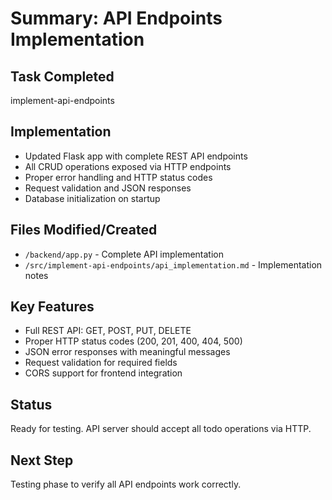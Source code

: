 # Summary: API Endpoints Implementation

## Task Completed
implement-api-endpoints

## Implementation
- Updated Flask app with complete REST API endpoints
- All CRUD operations exposed via HTTP endpoints
- Proper error handling and HTTP status codes
- Request validation and JSON responses
- Database initialization on startup

## Files Modified/Created
- `/backend/app.py` - Complete API implementation
- `/src/implement-api-endpoints/api_implementation.md` - Implementation notes

## Key Features
- Full REST API: GET, POST, PUT, DELETE
- Proper HTTP status codes (200, 201, 400, 404, 500)
- JSON error responses with meaningful messages
- Request validation for required fields
- CORS support for frontend integration

## Status
Ready for testing. API server should accept all todo operations via HTTP.

## Next Step
Testing phase to verify all API endpoints work correctly.
